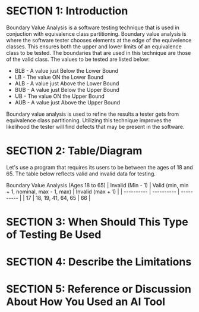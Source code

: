 # SECTION 1: Introduction

 Boundary Value Analysis is a software testing technique that is used in conjuction with equivalence class partitioning. Boundary value analysis is where the software tester chooses elements at the edge of the equivelence classes. This ensures both the upper and lower limits of an equivalence class to be tested. The boundaries that are used in this technique are those of the valid class. The values to be tested are listed below:

 * BLB - A value just Below the Lower Bound
 * LB - The value ON the Lower Bound
 * ALB - A value just Above the Lower Bound
 * BUB - A value just Below the Upper Bound
 * UB - The value ON the Upper Bound
 * AUB - A value just Above the Upper Bound

 Boundary value analysis is used to refine the results a tester gets from equivalence class partitioning. Utilizing this technique improves the likelihood the tester will find defects that may be present in the software.

# SECTION 2: Table/Diagram

Let's use a program that requires its users to be between the ages of 18 and 65. The table below reflects valid and invalid data for testing. 

Boundary Value Analysis (Ages 18 to 65)
| Invalid (Min - 1) | Valid (min, min + 1, nominal, max - 1, max) | Invalid (max + 1) |
| ---------- | ---------- | ---------- |
| 17 | 18, 19, 41, 64, 65 | 66 |

# SECTION 3: When Should This Type of Testing Be Used



# SECTION 4: Describe the Limitations



# SECTION 5: Reference or Discussion About How You Used an AI Tool

